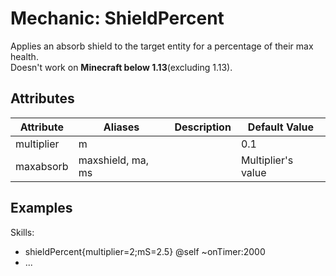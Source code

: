 Mechanic: ShieldPercent
=======================

Applies an absorb shield to the target entity for a percentage of their
max health.  
Doesn't work on **Minecraft below 1.13**(excluding 1.13).

Attributes
----------

| Attribute  | Aliases   | Description | Default Value  |
|------------|-------------------|-------------|--------------------|
| multiplier | m | | 0.1|
| maxabsorb  | maxshield, ma, ms | | Multiplier's value |

  

Examples
--------

  Skills:
  - shieldPercent{multiplier=2;mS=2.5} @self ~onTimer:2000
  - ...